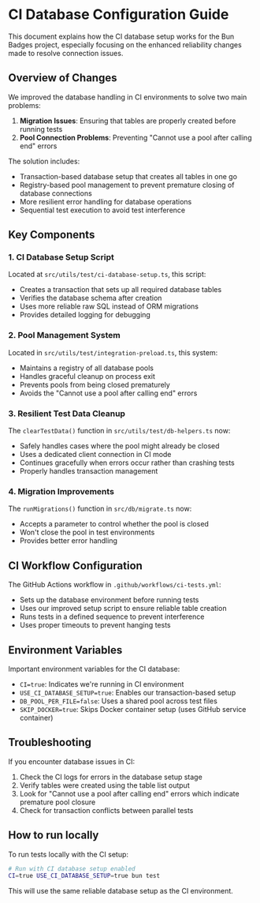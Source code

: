# CI Database Configuration Guide

This document explains how the CI database setup works for the Bun Badges project, especially focusing on the enhanced reliability changes made to resolve connection issues.

## Overview of Changes

We improved the database handling in CI environments to solve two main problems:

1. **Migration Issues**: Ensuring that tables are properly created before running tests
2. **Pool Connection Problems**: Preventing "Cannot use a pool after calling end" errors

The solution includes:

- Transaction-based database setup that creates all tables in one go
- Registry-based pool management to prevent premature closing of database connections
- More resilient error handling for database operations
- Sequential test execution to avoid test interference

## Key Components

### 1. CI Database Setup Script

Located at `src/utils/test/ci-database-setup.ts`, this script:

- Creates a transaction that sets up all required database tables
- Verifies the database schema after creation
- Uses more reliable raw SQL instead of ORM migrations
- Provides detailed logging for debugging

### 2. Pool Management System

Located in `src/utils/test/integration-preload.ts`, this system:

- Maintains a registry of all database pools
- Handles graceful cleanup on process exit
- Prevents pools from being closed prematurely
- Avoids the "Cannot use a pool after calling end" errors 

### 3. Resilient Test Data Cleanup

The `clearTestData()` function in `src/utils/test/db-helpers.ts` now:

- Safely handles cases where the pool might already be closed
- Uses a dedicated client connection in CI mode
- Continues gracefully when errors occur rather than crashing tests
- Properly handles transaction management

### 4. Migration Improvements

The `runMigrations()` function in `src/db/migrate.ts` now:

- Accepts a parameter to control whether the pool is closed
- Won't close the pool in test environments
- Provides better error handling

## CI Workflow Configuration

The GitHub Actions workflow in `.github/workflows/ci-tests.yml`:

- Sets up the database environment before running tests
- Uses our improved setup script to ensure reliable table creation
- Runs tests in a defined sequence to prevent interference
- Uses proper timeouts to prevent hanging tests

## Environment Variables

Important environment variables for the CI database:

- `CI=true`: Indicates we're running in CI environment
- `USE_CI_DATABASE_SETUP=true`: Enables our transaction-based setup
- `DB_POOL_PER_FILE=false`: Uses a shared pool across test files
- `SKIP_DOCKER=true`: Skips Docker container setup (uses GitHub service container)

## Troubleshooting

If you encounter database issues in CI:

1. Check the CI logs for errors in the database setup stage
2. Verify tables were created using the table list output
3. Look for "Cannot use a pool after calling end" errors which indicate premature pool closure
4. Check for transaction conflicts between parallel tests

## How to run locally

To run tests locally with the CI setup:

```bash
# Run with CI database setup enabled
CI=true USE_CI_DATABASE_SETUP=true bun test
```

This will use the same reliable database setup as the CI environment.
